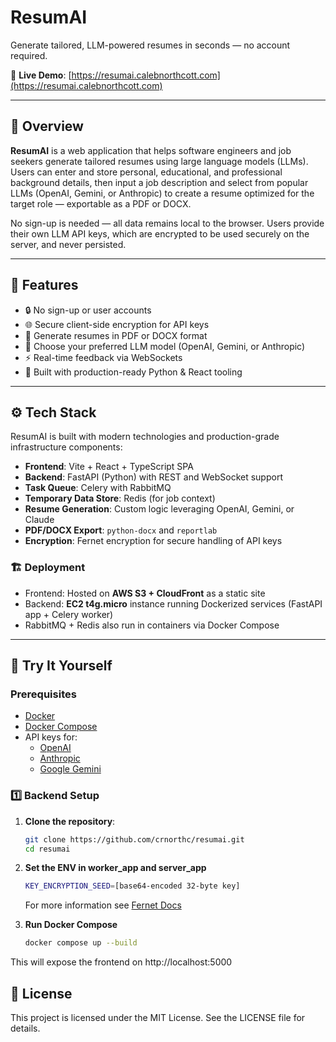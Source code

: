 # ResumAI

Generate tailored, LLM-powered resumes in seconds — no account required.

🔗 **Live Demo**: [https://resumai.calebnorthcott.com](https://resumai.calebnorthcott.com)

---

## 🧠 Overview

**ResumAI** is a web application that helps software engineers and job seekers generate tailored resumes using large language models (LLMs). Users can enter and store personal, educational, and professional background details, then input a job description and select from popular LLMs (OpenAI, Gemini, or Anthropic) to create a resume optimized for the target role — exportable as a PDF or DOCX.

No sign-up is needed — all data remains local to the browser. Users provide their own LLM API keys, which are encrypted to be used securely on the server, and never persisted.

---

## 🧩 Features

- 🔒 No sign-up or user accounts
- 🌐 Secure client-side encryption for API keys
- 📄 Generate resumes in PDF or DOCX format
- 🧠 Choose your preferred LLM model (OpenAI, Gemini, or Anthropic)
- ⚡ Real-time feedback via WebSockets
- 🧰 Built with production-ready Python & React tooling

---

## ⚙️ Tech Stack

ResumAI is built with modern technologies and production-grade infrastructure components:

- **Frontend**: Vite + React + TypeScript SPA
- **Backend**: FastAPI (Python) with REST and WebSocket support
- **Task Queue**: Celery with RabbitMQ
- **Temporary Data Store**: Redis (for job context)
- **Resume Generation**: Custom logic leveraging OpenAI, Gemini, or Claude
- **PDF/DOCX Export**: `python-docx` and `reportlab`
- **Encryption**: Fernet encryption for secure handling of API keys

### 🏗 Deployment

- Frontend: Hosted on **AWS S3 + CloudFront** as a static site
- Backend: **EC2 t4g.micro** instance running Dockerized services (FastAPI app + Celery worker)
- RabbitMQ + Redis also run in containers via Docker Compose

---

## 🚀 Try It Yourself

### Prerequisites

- [Docker](https://www.docker.com/get-started)
- [Docker Compose](https://docs.docker.com/compose/)
- API keys for:
  - [OpenAI](https://platform.openai.com/account/api-keys)
  - [Anthropic](https://console.anthropic.com/)
  - [Google Gemini](https://makersuite.google.com/)

### 1️⃣ Backend Setup

1. **Clone the repository**:

   ```bash
   git clone https://github.com/crnorthc/resumai.git
   cd resumai
   ```

2. **Set the ENV in worker_app and server_app**

   ```bash
   KEY_ENCRYPTION_SEED=[base64-encoded 32-byte key]
   ```

   For more information see [Fernet Docs](https://cryptography.io/en/latest/fernet/)

3. **Run Docker Compose**
   ```bash
   docker compose up --build
   ```

This will expose the frontend on http://localhost:5000

## 📝 License

This project is licensed under the MIT License. See the LICENSE file for details.
